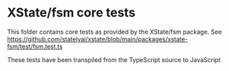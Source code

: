 # XState/fsm core tests

This folder contains core tests as provided by the XState/fsm package.
See <https://github.com/statelyai/xstate/blob/main/packages/xstate-fsm/test/fsm.test.ts>

These tests have been transpiled from the TypeScript source to JavaScript
